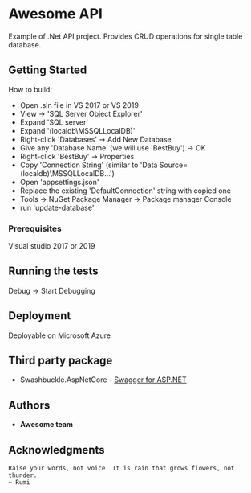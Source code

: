 # Awesome API

Example of .Net API project. Provides CRUD operations for single table database.

## Getting Started

How to build:
*	 Open .sln file in VS 2017 or VS 2019
*	 View -> 'SQL Server Object Explorer'
*	 Expand 'SQL server'
*	 Expand '(localdb\MSSQLLocalDB)'
*	 Right-click 'Databases' -> Add New Database
*	 Give any 'Database Name' (we will use 'BestBuy') -> OK
*	 Right-click 'BestBuy' -> Properties
*	 Copy 'Connection String' (similar to 'Data Source=(localdb)\MSSQLLocalDB...')
*	 Open 'appsettings.json'
*	 Replace the existing 'DefaultConnection' string with copied one
*	 Tools -> NuGet Package Manager -> Package manager Console
*	 run 'update-database'


### Prerequisites

Visual studio 2017 or 2019

## Running the tests

Debug -> Start Debugging

## Deployment

Deployable on Microsoft Azure

## Third party package

* Swashbuckle.AspNetCore - [Swagger for ASP.NET](https://docs.microsoft.com/en-us/aspnet/core/tutorials/getting-started-with-swashbuckle?view=aspnetcore-3.0&tabs=visual-studio)

## Authors

* **Awesome team**

## Acknowledgments

```
Raise your words, not voice. It is rain that grows flowers, not thunder.
~ Rumi
```

